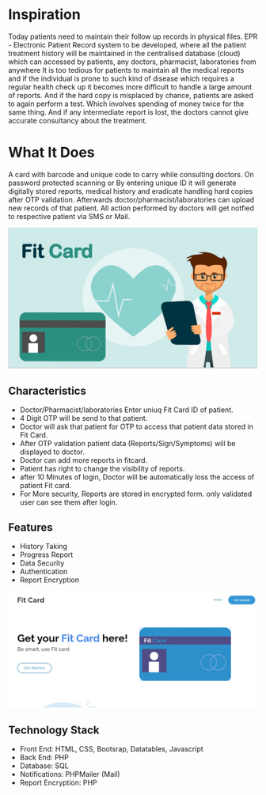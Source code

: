 
# Inspiration
Today patients need to maintain their follow up records in physical files. EPR - Electronic Patient Record system to be developed, where all the patient treatment history will be maintained in the centralised database (cloud) which can accessed by patients, any doctors, pharmacist, laboratories from anywhere 
It is too tedious for patients to maintain all the medical reports and if the individual is prone to such kind of disease which requires a regular health check up it becomes more difficult to handle a large amount of reports. And if the hard copy is misplaced by chance, patients are asked to again perform a test. Which involves spending of money twice for the same thing. And if any intermediate report is lost, the doctors cannot give accurate consultancy about the treatment.

# What It Does
A card with barcode and unique code to carry while consulting doctors. On password protected scanning or By entering unique ID it will generate digitally stored reports, medical history and eradicate handling hard copies after OTP validation. Afterwards doctor/pharmacist/laboratories can upload new records of that patient.
All action performed by doctors will get notfied to respective patient via SMS or Mail.

![home](https://github.com/Ketan2010/Fit-Card/blob/main/assets/img/fithome.png?raw=true) <br>


## Characteristics
* Doctor/Pharmacist/laboratories Enter uniuq Fit Card ID of patient.
* 4 Digit OTP will be send to that patient.
* Doctor will ask that patient for OTP to access that patient data stored in Fit Card.
* After OTP validation patient data (Reports/Sign/Symptoms) will be displayed to doctor.
* Doctor can add more reports in fitcard.
* Patient has right to change the visibility of reports.
* after 10 Minutes of login, Doctor will be automatically loss the access of patient Fit card.
* For More security, Reports are stored in encrypted form. only validated user can see them after login.

## Features
* History Taking
* Progress Report
* Data Security
* Authentication
* Report Encryption

![home](https://github.com/Ketan2010/Fit-Card/blob/main/assets/img/fitme.jpeg?raw=true) <br>

## Technology Stack
* Front End: HTML, CSS, Bootsrap, Datatables, Javascript
* Back End: PHP
* Database: SQL 
* Notifications: PHPMailer (Mail)
* Report Encryption: PHP
 

